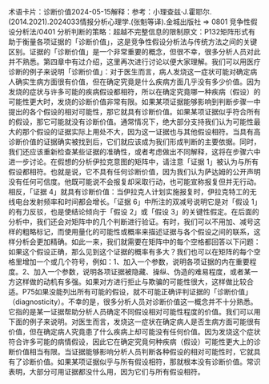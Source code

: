 

术语卡片：诊断价值2024-05-15解释：参考：小理查兹·J.霍耶尔.(2014.2021).2024033情报分析心理学.(张魁等译).金城出版社 => 0801 竞争性假设分析法/0401 分析判断的策略：超越不完整信息的限制原文：P132矩阵形式有助于衡量各项证据的「诊断价值」，这是竞争性假设分析法与传统方法之间的关键区别。证据的「诊断价值」是一个非常重要的概念，但很不幸，很多分析人员对此并不熟悉。第四章中有过介绍，这里再次进行讨论以便大家理解。我们可以用医疗诊断的例子来说明「诊断价值」：对于医生而言，病人发烧这一症状可能对确定病人确实生病方面很有价值，但在确定究竟是什么疾病方面几乎没有多少价值。因为发烧的症状与许多可能的疾病假设都相符，所以在确定究竟哪一种疾病（假设）的可能性更大时，发烧的诊断价值非常有限。如果某项证据能够影响到判断步骤一中提出的各个假设的相对可能性，那它就具有诊断价值。如果某项证据似乎符合所有的假设，那它可能就没有诊断价值。通常情况下，绝大部分支持我们认为可能性最大的那个假设的证据实际上用处不大，因为这一证据也与其他假设相符。当具有高诊断价值的证据确实被找到后，它们就应该成为我们形成判断的主要依据。同时，我们还应该重新检查某些证据的准确性，或者考虑做出不同解释，这将在步骤六中进一步讨论。在假想的分析伊拉克意图的矩阵中，请注意「证据 1」被认为与所有假设都相符。也就是说，它不具有任何诊断价值，因为我们认为萨达姆的公开声明没有任何可信度。他既可能说不会报复却采取行动，也可能宣称报复但并无行动。相反，「证据 4」就具有诊断价值：当伊拉克人计划实施报复时，伊拉克特工的无线电台发射频率和时间都会增长。「证据 6」中所注的双减号说明它是对「假设 1」的有力反驳，也是使结论倾向于「假设 2」或「假设 3」的关键性假定。在后面的分析中，我们还会对矩阵中的几个判断进行验证。有时，我们可以不用加、减号这样的粗略标记，而使用量化的可能性或概率来描述证据与各个假设之间的联系，这样分析会更加精确。如此一来，我们就需要在矩阵中的每个空格都回答以下问题：如果这个假设正确，那么见到这个证据的概率有多大？我们也可以在矩阵的每个空格里增加一个或几个符号，例如：1、加入一个参数，说明各项证据的内在重要程度。2、加入一个参数，说明各项证据被隐藏、操纵、伪造的难易程度，或者某一方这样做的动机有多强。如果对方进行拒止与欺骗的可能性很大，这样做比较合适。P75如果没能列出所有可能的假设，就不可能正确评判证据的「诊断价值」（diagnosticity）。不幸的是，很多分析人员对诊断价值这一概念并不十分熟悉。它指的是某一证据帮助分析人员确定不同假设相对可能性程度的价值。我们可以用下面的例子来说明。对医生而言，发烧这一症状在确定病人是否生病方面可能很有价值，但在确定病人究竟患了什么疾病上却可能没有任何价值。因为发烧这个症状符合许多可能的病情假设，因此它在确定究竟何种疾病（假设）可能性更大上的诊断价值相当有限。当证据能够影响分析人员判断各种假设的相对可能性时，它就具有了诊断价值。如果某项证据似乎与所有假设相符，那就根本没有诊断价值。常识表明，大部分可用证据都没什么用，因为它们与所有假设相符。